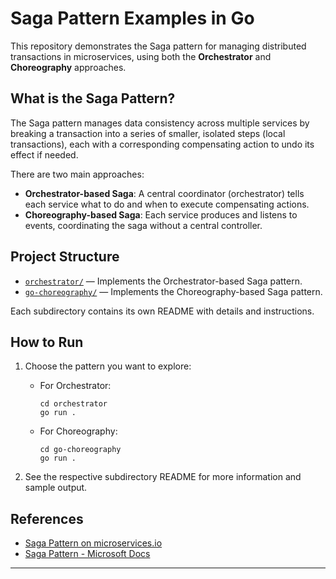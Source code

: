 # Saga Pattern Examples in Go

This repository demonstrates the Saga pattern for managing distributed transactions in microservices, using both the **Orchestrator** and **Choreography** approaches.

## What is the Saga Pattern?

The Saga pattern manages data consistency across multiple services by breaking a transaction into a series of smaller, isolated steps (local transactions), each with a corresponding compensating action to undo its effect if needed.

There are two main approaches:

- **Orchestrator-based Saga**: A central coordinator (orchestrator) tells each service what to do and when to execute compensating actions.
- **Choreography-based Saga**: Each service produces and listens to events, coordinating the saga without a central controller.

## Project Structure

- [`orchestrator/`](./orchestrator/) — Implements the Orchestrator-based Saga pattern.
- [`go-choreography/`](./go-choreography/) — Implements the Choreography-based Saga pattern.

Each subdirectory contains its own README with details and instructions.

## How to Run

1. Choose the pattern you want to explore:

   - For Orchestrator:
     ```
     cd orchestrator
     go run .
     ```
   - For Choreography:
     ```
     cd go-choreography
     go run .
     ```

2. See the respective subdirectory README for more information and sample output.

## References

- [Saga Pattern on microservices.io](https://microservices.io/patterns/data/saga.html)
- [Saga Pattern - Microsoft Docs](https://learn.microsoft.com/en-us/azure/architecture/reference-architectures/saga/saga)

---
